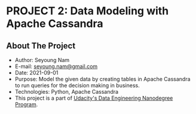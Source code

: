 # PROJECT 2: Data Modeling with Apache Cassandra

## About The Project

- Author: Seyoung Nam
- E-mail: seyoung.nam@gmail.com
- Date: 2021-09-01
- Purpose: Model the given data by creating tables in Apache Cassandra to run queries for the decision making in business.
- Technologies: Python, Apache Cassandra
- This project is a part of <a href="https://www.udacity.com/course/data-engineer-nanodegree--nd027" target="_blank">Udacity's Data Engineering Nanodegree Program</a>.
